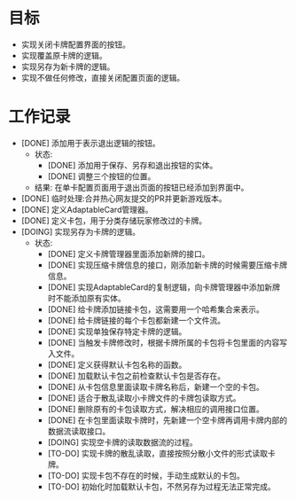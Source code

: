 # 目标
- 实现关闭卡牌配置界面的按钮。
- 实现覆盖原卡牌的逻辑。
- 实现另存为新卡牌的逻辑。
- 实现不做任何修改，直接关闭配置页面的逻辑。

# 工作记录
- [DONE] 添加用于表示退出逻辑的按钮。
	- 状态:
		- [DONE] 添加用于保存、另存和退出按钮的实体。
		- [DONE] 调整三个按钮的位置。
	- 结果: 在单卡配置页面用于退出页面的按钮已经添加到界面中。
- [DONE] 临时处理:合并热心网友提交的PR并更新游戏版本。
- [DONE] 定义AdaptableCard管理器。
- [DONE] 定义卡包，用于分类存储玩家修改过的卡牌。
- [DOING] 实现另存为卡牌的逻辑。
	- 状态:
		- [DONE] 定义卡牌管理器里面添加新牌的接口。
		- [DONE] 实现压缩卡牌信息的接口，刚添加新卡牌的时候需要压缩卡牌信息。
		- [DONE] 实现AdaptableCard的复制逻辑，向卡牌管理器中添加新牌时不能添加原有实体。
		- [DONE] 给卡牌添加链接卡包，这需要用一个哈希集合来表示。
		- [DONE] 给卡牌链接的每个卡包都新建一个文件流。 
		- [DONE] 实现单独保存特定卡牌的逻辑。
		- [DONE] 当触发卡牌修改时，根据卡牌所属的卡包将卡包里面的内容写入文件。
		- [DONE] 定义获得默认卡包名称的函数。
		- [DONE] 加载默认卡包之前检查默认卡包是否存在。
		- [DONE] 从卡包信息里面读取卡牌名称后，新建一个空的卡包。
		- [DONE] 适合于散乱读取小卡牌文件的卡牌包读取方式。
		- [DONE] 删除原有的卡包读取方式，解决相应的调用接口位置。
		- [DONE] 在卡包里面读取卡牌时，先新建一个空卡牌再调用卡牌内部的数据流读取接口。
		- [DOING] 实现空卡牌的读取数据流的过程。
		- [TO-DO] 实现卡牌的散乱读取，直接按照分散小文件的形式读取卡牌。
		- [TO-DO] 实现卡包不存在的时候，手动生成默认的卡包。
		- [TO-DO] 初始化时加载默认卡包，不然另存为过程无法正常完成。